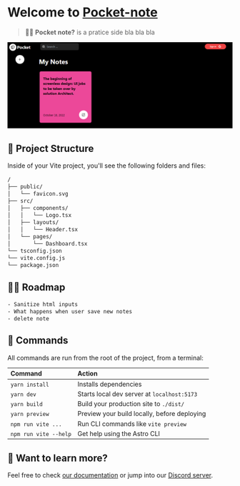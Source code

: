 # Welcome to [Pocket-note](http://localhost:5171)


> 🧑‍🚀 **Pocket note?** is a pratice side bla bla bla

![basics](./public/preview.png)


## 🚀 Project Structure

Inside of your Vite project, you'll see the following folders and files:

```
/
├── public/
│   └── favicon.svg
├── src/
│   ├── components/
│   │   └── Logo.tsx
│   ├── layouts/
│   │   └── Header.tsx
│   └── pages/
│       └── Dashboard.tsx
└── tsconfig.json
└── vite.config.js
└── package.json
```
## 🧑‍🚀 Roadmap
    - Sanitize html inputs
    - What happens when user save new notes
    - delete note

## 🧞 Commands

All commands are run from the root of the project, from a terminal:

| Command                | Action                                             |
| :--------------------- | :------------------------------------------------- |
| `yarn install`          | Installs dependencies                              |
| `yarn dev`          | Starts local dev server at `localhost:5173`        |
| `yarn build`        | Build your production site to `./dist/`            |
| `yarn preview`      | Preview your build locally, before deploying       |
| `npm run vite ...`    | Run CLI commands like `vite preview` |
| `npm run vite --help` | Get help using the Astro CLI                       |

## 👀 Want to learn more?

Feel free to check [our documentation](https://) or jump into our [Discord server](https://).

